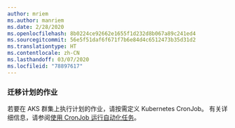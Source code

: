 ```yaml
---
author: mriem
ms.author: manriem
ms.date: 2/28/2020
ms.openlocfilehash: 8b0224ce92662e1655f1d232d8b067a89c241ed4
ms.sourcegitcommit: 56e5f51daf6f671f7b6e84d4c6512473b35d31d2
ms.translationtype: HT
ms.contentlocale: zh-CN
ms.lasthandoff: 03/07/2020
ms.locfileid: "78897617"
---
```

### <a name="migrate-scheduled-jobs"></a>迁移计划的作业

若要在 AKS 群集上执行计划的作业，请按需定义 Kubernetes CronJob。 有关详细信息，请参阅[使用 CronJob 运行自动化任务](https://kubernetes.io/docs/tasks/job/automated-tasks-with-cron-jobs/)。
